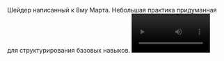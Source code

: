 Шейдер написанный к 8му Марта. Небольшая практика придуманная для структурирования базовых навыков.
<video src='https://youtu.be/Tx31R0u86ZA' width=180/>
